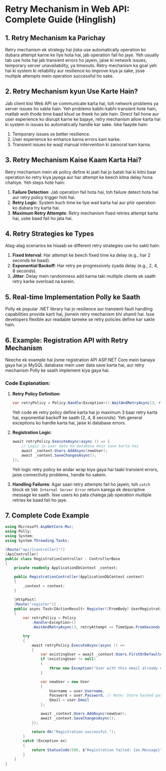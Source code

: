 # Retry Mechanism in Web API: Complete Guide (Hinglish)

## 1. Retry Mechanism ka Parichay
Retry mechanism ek strategy hai jiska use automatically operation ko dubara attempt karne ke liye hota hai, jab operation fail ho jaye. Yeh usually tab use hota hai jab transient errors ho jayein, jaise ki network issues, temporary server unavailability, ya timeouts. Retry mechanism ka goal yeh hai ki system ki reliability aur resilience ko improve kiya ja sake, jisse multiple attempts mein operation successful ho sake.

## 2. Retry Mechanism kyun Use Karte Hain?
Jab client kisi Web API se communicate karta hai, toh network problems ya server issues ho sakte hain. Yeh problems kabhi-kabhi transient hote hain, matlab woh thode time baad khud se theek ho jate hain. Direct fail hone aur user experience ko disrupt karne ke bajaye, retry mechanism allow karta hai ki system in issues ko automatically handle kar sake. Iske faayde hain:

1. Temporary issues se better resilience.
2. User experience ko enhance karna errors kam karke.
3. Transient issues ke waqt manual intervention ki zaroorat kam karna.

## 3. Retry Mechanism Kaise Kaam Karta Hai?
Retry mechanism mein ek policy define ki jaati hai jo batati hai ki kitni baar operation ko retry kiya jayega aur har attempt ke beech kitna delay hona chahiye. Yeh steps hote hain:

1. **Failure Detection**: Jab operation fail hota hai, toh failure detect hota hai aur retry policy trigger hoti hai.
2. **Retry Logic**: System kuch time ke liye wait karta hai aur phir operation ko dubara try karta hai.
3. **Maximum Retry Attempts**: Retry mechanism fixed retries attempt karta hai, uske baad fail ho jata hai.

## 4. Retry Strategies ke Types
Alag-alag scenarios ke hisaab se different retry strategies use ho sakti hain:

1. **Fixed Interval**: Har attempt ke beech fixed time ka delay (e.g., har 2 seconds ke baad).
2. **Exponential Backoff**: Har retry pe progressively zyada delay (e.g., 2, 4, 8 seconds).
3. **Jitter**: Delay mein randomness add karna taki multiple clients ek saath retry karke overload na karein.

## 5. Real-time Implementation Polly ke Saath
Polly ek popular .NET library hai jo resilience aur transient-fault handling capabilities provide karti hai, jismein retry mechanism bhi shamil hai. Isse developers flexible aur readable tareeke se retry policies define kar sakte hain.

## 6. Example: Registration API with Retry Mechanism
Neeche ek example hai jisme registration API ASP.NET Core mein banaya gaya hai jo MySQL database mein user data save karta hai, aur retry mechanism Polly ke saath implement kiya gaya hai.

### Code Explanation:

1. **Retry Policy Definition**:
    ```csharp
    var retryPolicy = Policy.Handle<Exception>().WaitAndRetryAsync(3, retryAttempt => TimeSpan.FromSeconds(Math.Pow(2, retryAttempt)));
    ```
    Yeh code ek retry policy define karta hai jo maximum 3 baar retry karta hai, exponential backoff ke saath (2, 4, 8 seconds). Yeh general exceptions ko handle karta hai, jaise ki database errors.

2. **Registration Logic**:
    ```csharp
    await retryPolicy.ExecuteAsync(async () => {
        // Logic jo user data ko database mein save karta hai
        await _context.Users.AddAsync(newUser);
        await _context.SaveChangesAsync();
    });
    ```
    Yeh logic retry policy ke andar wrap kiya gaya hai taaki transient errors, jaise connectivity problems, handle ho sakein.

3. **Handling Failures**:
    Agar saari retry attempts fail ho jayein, toh `catch` block ek `500 Internal Server Error` return karega ek descriptive message ke saath. Isse users ko pata chalega jab operation multiple retries ke baad fail ho jaye.

## 7. Complete Code Example
```csharp
using Microsoft.AspNetCore.Mvc;
using Polly;
using System;
using System.Threading.Tasks;

[Route("api/[controller]")]
[ApiController]
public class RegistrationController : ControllerBase
{
    private readonly ApplicationDbContext _context;

    public RegistrationController(ApplicationDbContext context)
    {
        _context = context;
    }

    [HttpPost]
    [Route("register")]
    public async Task<IActionResult> Register([FromBody] UserRegistrationModel user)
    {
        var retryPolicy = Policy
            .Handle<Exception>()
            .WaitAndRetryAsync(3, retryAttempt => TimeSpan.FromSeconds(Math.Pow(2, retryAttempt)));

        try
        {
            await retryPolicy.ExecuteAsync(async () =>
            {
                var existingUser = await _context.Users.FirstOrDefaultAsync(u => u.Email == user.Email);
                if (existingUser != null)
                {
                    throw new Exception("User with this email already exists.");
                }

                var newUser = new User
                {
                    Username = user.Username,
                    Password = user.Password, // Note: Store hashed password in a real application
                    Email = user.Email
                };

                await _context.Users.AddAsync(newUser);
                await _context.SaveChangesAsync();
            });

            return Ok("Registration successful.");
        }
        catch (Exception ex)
        {
            return StatusCode(500, $"Registration failed: {ex.Message}");
        }
    }
}
